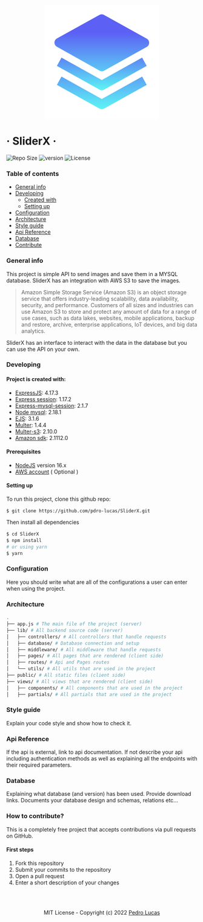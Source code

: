 <p align="center">
  <img src="./Frame.svg" width="300" />
</p>

# &middot; SliderX &middot; 
![Repo Size](https://img.shields.io/github/repo-size/pdro-lucas/SliderX) ![version](https://img.shields.io/github/package-json/v/pdro-lucas/sliderx) ![License](https://img.shields.io/github/license/pdro-lucas/sliderx)


### Table of contents

- [General info](#general-info)
- [Developing](#developing)
  - [Created with](#project-is-created-with)
  - [Setting up](#setting-up)
- [Configuration](#configuration)
- [Architecture](#architecture)
- [Style guide](#style-guide)
- [Api Reference](#api-reference)
- [Database](#database)
- [Contribute](#how-to-contribute)


### General info

This project is simple API to send images and save them in a MYSQL database.
SliderX has an integration with AWS S3 to save the images.

> Amazon Simple Storage Service (Amazon S3) is an object storage service that offers industry-leading scalability, data availability, security, and performance.
> Customers of all sizes and industries can use Amazon S3 to store and protect any amount of data for a range of use cases, such as data lakes, websites, mobile applications, backup and restore, archive, enterprise applications, IoT devices, and big data analytics.

SliderX has an interface to interact with the data in the database but you can use the API on your own.


### Developing


#### Project is created with:

- [ExpressJS](https://expressjs.com/): 4.17.3
- [Express session](https://github.com/expressjs/session): 1.17.2
- [Express-mysql-session](https://github.com/chill117/express-mysql-session): 2.1.7
- [Node mysql](https://github.com/mysqljs/mysql): 2.18.1
- [EJS](https://ejs.co/): 3.1.6
- [Multer](https://github.com/expressjs/multer): 1.4.4
- [Multer-s3](https://github.com/anacronw/multer-s3): 2.10.0
- [Amazon sdk](https://github.com/aws/aws-sdk-js): 2.1112.0


#### Prerequisites
- [NodeJS](https://nodejs.org/en/) version 16.x
- [AWS account](https://aws.amazon.com/) ( Optional )


#### Setting up

To run this project, clone this github repo:

```
$ git clone https://github.com/pdro-lucas/SliderX.git
```

Then install all dependencies

```sh
$ cd SliderX
$ npm install
# or using yarn
$ yarn
```


### Configuration

Here you should write what are all of the configurations a user can enter when using the project.


### Architecture

```sh
.
├── app.js # The main file of the project (server)
├── lib/ # All backend source code (server)
│   ├── controllers/ # All controllers that handle requests
│   ├── database/ # Database connection and setup
│   ├── middleware/ # All middleware that handle requests
│   ├── pages/ # All pages that are rendered (client side)
│   ├── routes/ # Api and Pages routes
│   └── utils/ # All utils that are used in the project
├── public/ # All static files (client side)
├── views/ # All views that are rendered (client side)
│   ├── components/ # All components that are used in the project
│   ├── partials/ # All partials that are used in the project
```


### Style guide
Explain your code style and show how to check it.


### Api Reference
If the api is external, link to api documentation. If not describe your api including authentication methods as well as explaining all the endpoints with their required parameters.


### Database
Explaining what database (and version) has been used. Provide download links. Documents your database design and schemas, relations etc...


### How to contribute?
This is a completely free project that accepts contributions via pull requests on GitHub.

#### First steps

1. Fork this repository
2. Submit your commits to the repository
3. Open a pull request
4. Enter a short description of your changes


<br/>
<br/>

<p align="center">MIT License - Copyright (c) 2022 <a href="https://github.com/pdro-lucas">Pedro Lucas</a></p>
